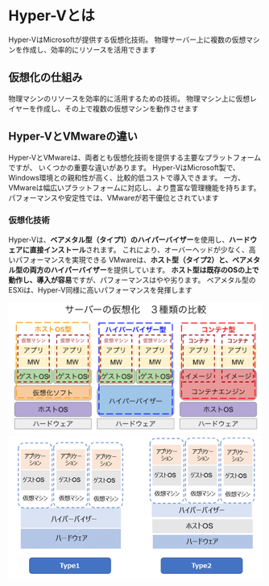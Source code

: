 # Hyper-Vとは
Hyper-VはMicrosoftが提供する仮想化技術。
物理サーバー上に複数の仮想マシンを作成し、効率的にリソースを活用できます

## 仮想化の仕組み
物理マシンのリソースを効率的に活用するための技術。
物理マシン上に仮想レイヤーを作成し、その上で複数の仮想マシンを動作させます

## Hyper-VとVMwareの違い
Hyper-VとVMwareは、両者とも仮想化技術を提供する主要なプラットフォームですが、
いくつかの重要な違いがあります。
Hyper-VはMicrosoft製で、Windows環境との親和性が高く、比較的低コストで導入できます。
一方、VMwareは幅広いプラットフォームに対応し、より豊富な管理機能を持ちます。
パフォーマンスや安定性では、VMwareが若干優位とされています

### 仮想化技術
Hyper-Vは、**ベアメタル型（タイプ1）のハイパーバイザー**を使用し、**ハードウェアに直接インストール**されます。
これにより、オーバーヘッドが少なく、高いパフォーマンスを実現できる
VMwareは、**ホスト型（タイプ2）と、ベアメタル型の両方のハイパーバイザー**を提供しています。
**ホスト型は既存のOSの上で動作し、導入が容易**ですが、パフォーマンスはやや劣ります。
ベアメタル型のESXiは、Hyper-V同様に高いパフォーマンスを発揮します

![image](https://github.com/shota-sato/blue-fire/blob/e6fddb38f3da283d64191c02bc436f7a2fa22644/hyper-v/images/kasouka.PNG)
![image](https://github.com/shota-sato/blue-fire/blob/bb2750c2c5056678350cc9402f604da9f15499d9/hyper-v/images/hypervisor-type.PNG)

